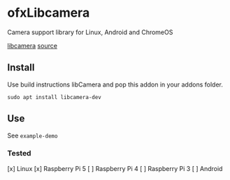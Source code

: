 # ofxLibcamera

Camera support library for Linux, Android and ChromeOS

[libcamera](https://libcamera.org/) [source](https://git.linuxtv.org/libcamera.git/) 


## Install

Use build instructions libCamera and pop this addon in your addons folder.

    sudo apt install libcamera-dev

## Use

See `example-demo`

### Tested

  [x] Linux
  [x] Raspberry Pi 5
  [ ] Raspberry Pi 4
  [ ] Raspberry Pi 3
  [ ] Android


